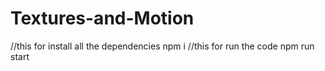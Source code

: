 # Textures-and-Motion
//this for install all the dependencies
npm i 
//this for run the code
npm run start
